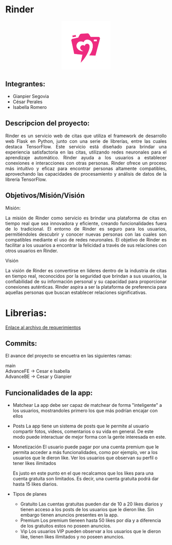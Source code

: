 # Rinder

<p align="center">
  <img src="https://github.com/CesarAP24/Rinder/raw/AdvanceBE/static/images/logofucsia.PNG" alt="Logo" width="30%">
</p>


## Integrantes:
- Gianpier Segovia
- César Perales
- Isabella Romero

## Descripcion del proyecto:

<p align="justify">
Rinder es un servicio web de citas que utiliza el framework de desarrollo web Flask en Python, junto con una serie de librerías, entre las cuales destaca TensorFlow. Este servicio está diseñado para brindar una experiencia satisfactoria en las citas, utilizando redes neuronales para el aprendizaje automático. Rinder ayuda a los usuarios a establecer conexiones e interacciones con otras personas. Rinder ofrece un proceso más intuitivo y eficaz para encontrar personas altamente compatibles, aprovechando las capacidades de procesamiento y análisis de datos de la librería TensorFlow.
</p>


## Objetivos/Misión/Visión


Misión:
<p align="justify">
La misión de Rinder como servicio es brindar una plataforma de citas en tiempo real que sea innovadora y eficiente, creando funcionalidades fuera de lo tradicional. El entorno de Rinder es seguro para los usuarios, permitiéndoles descubrir y conocer nuevas personas con las cuales son compatibles mediante el uso de redes neuronales. El objetivo de Rinder es facilitar a los usuarios a encontrar la felicidad a través de sus relaciones con otros usuarios en Rinder.
</p>

Visión

<p align="justify">
La visión de Rinder es convertirse en líderes dentro de la industria de citas en tiempo real, reconocidos por la seguridad que brindan a sus usuarios, la confiabilidad de su información personal y su capacidad para proporcionar conexiones auténticas. Rinder aspira a ser la plataforma de preferencia para aquellas personas que buscan establecer relaciones significativas.
</p>


# Librerias:

[Enlace al archivo de requerimientos](https://github.com/CesarAP24/Rinder/blob/AdvanceBE/requerimientos.txt)


## Commits:

El avance del proyecto se encuetra en las siguientes ramas:

main<br>
AdvanceFE -> Cesar e Isabella<br>
AdvanceBE -> Cesar y Gianpier<br>
  


## Funcionalidades de la app:
- Matchear
	La app debe ser capaz de matchear de forma "inteligente" a los usuarios, mostrandoles primero los que más podrían encajar con ellos

- Posts
	La app tiene un sistema de posts que le permite al usuario compartir fotos, videos, comentarios o su vida en general. De este modo puede interactuar de mejor forma con la gente interesada en este.

- Monetización
	El usuario puede pagar por una cuenta premium que le permita acceder a más funcionalidades, como por ejemplo, ver a los usuarios que le dieron like. Ver los usuarios que observan su perfil o tener likes ilimitados

	Es justo en este punto en el que recalcamos que los likes para una cuenta gratuita son limitados. Es decir, una cuenta gratuita podrá dar hasta 15 likes diarios.

- Tipos de planes
	- Gratuito
		Las cuentas gratuitas pueden dar de 10 a 20 likes diarios y tienen acceso a los posts de los usuarios que le dieron like. Sin embargo tienen anuncios presentes en la app.
	- Premium
		Los premium tieneen hasta 50 likes por día y a diferencia de los gratuitos estos no poseen anuncios.
	- Vip
		Los usuarios VIP pueden observar a los usuarios que le dieron like, tienen likes ilimitados y no poseen anuncios.
